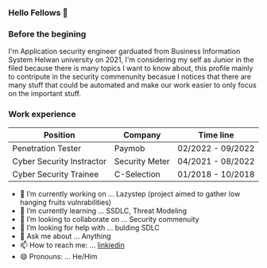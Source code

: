 ### Hello Fellows 👋

### Before the begining
I'm Application security engineer garduated from Business Information System Helwan university on 2021, I'm considering my self as Junior in the filed because there is many topics I want to know about, this profile mainly to contripute in the security commenunity becasue I notices that there are many stuff that could be automated and make our work easier to only focus on the important stuff.  

### Work experience

| Position                          | Company               | Time line                 |
| --------------------------------- | --------------------  | ------------------------- |
| Penetration Tester                | Paymob                | 02/2022 - 09/2022         |
| Cyber Security Instractor         | Security Meter        | 04/2021 - 08/2022         |
| Cyber Security Trainee            | C-Selection           | 01/2018 - 10/2018         |


- 🔭 I’m currently working on ... Lazystep (project aimed to gather low hanging fruits vulnrabilities)
- 🌱 I’m currently learning ... SSDLC, Threat Modeling
- 👯 I’m looking to collaborate on ... Security commenuity
- 🤔 I’m looking for help with ... bulding SDLC
- 💬 Ask me about ... Anything
- 📫 How to reach me: ... [linkiedin](https://www.linkedin.com/in/abdullah-mohamed-b86384150/)
- 😄 Pronouns: ... He/Him

